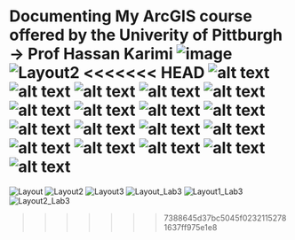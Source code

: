 Documenting My ArcGIS course offered by the Univerity of Pittburgh -> Prof Hassan Karimi
![image](https://github.com/user-attachments/assets/9289dc95-92f2-4941-84b6-b14569bcafec)
![Layout2](https://github.com/user-attachments/assets/d940a871-a814-4c94-87e5-f49920fdb6e4)
<<<<<<< HEAD
![alt text](corrected.jpg) ![alt text](corrected2.jpg) ![alt text](First7.jpg) ![alt text](first7c.jpg) ![alt text](Layout2-1.jpg) ![alt text](Layout3-1.jpg) ![alt text](Layout5-1.jpg) ![alt text](next7-c.jpg) ![alt text](next7jpg.jpg)
![alt text](Layout-1.jpg) ![alt text](Layout2-2.jpg) ![alt text](Layout3-2.jpg) ![alt text](Layout4-1.jpg) ![alt text](Layout5-2.jpg) ![alt text](Layout6-1.jpg) ![alt text](Layout7-1.jpg) ![alt text](Layout8-1.jpg) ![alt text](Layout9-1.jpg)
=======
![Layout](https://github.com/user-attachments/assets/6e204a85-6471-4f23-af5d-04795cf2f981)
![Layout2](https://github.com/user-attachments/assets/faf8d327-ba91-4d08-9526-9e861b9866ae)
![Layout3](https://github.com/user-attachments/assets/c39a99da-0f31-4e85-a96a-221d7b8e0b42)
![Layout_Lab3](https://github.com/user-attachments/assets/778da5c2-5671-48df-9f90-4492f31f4264)
![Layout1_Lab3](https://github.com/user-attachments/assets/5b7691fa-6a0a-473a-9f9b-2b1e77f0c983)
![Layout2_Lab3](https://github.com/user-attachments/assets/2a7b198e-9adf-4cff-a222-b2e76ba941fe)
>>>>>>> 7388645d37bc5045f02321152781637ff975e1e8
